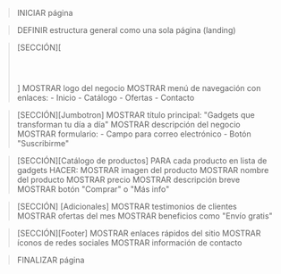 > INICIAR página

  >DEFINIR estructura general como una sola página (landing)

  > [SECCIÓN][<header></header>]
    MOSTRAR logo del negocio
    MOSTRAR menú de navegación con enlaces:
      - Inicio
      - Catálogo
      - Ofertas
      - Contacto

 > [SECCIÓN][Jumbotron]
    MOSTRAR título principal: "Gadgets que transforman tu día a día"
    MOSTRAR descripción del negocio
    MOSTRAR formulario:
      - Campo para correo electrónico
      - Botón "Suscribirme"

 > [SECCIÓN][Catálogo de productos]
    PARA cada producto en lista de gadgets HACER:
      MOSTRAR imagen del producto
      MOSTRAR nombre del producto
      MOSTRAR precio
      MOSTRAR descripción breve
      MOSTRAR botón "Comprar" o "Más info"

 > [SECCIÓN] [Adicionales]
    MOSTRAR testimonios de clientes
    MOSTRAR ofertas del mes
    MOSTRAR beneficios como "Envío gratis"

 > [SECCIÓN][Footer]
    MOSTRAR enlaces rápidos del sitio
    MOSTRAR íconos de redes sociales
    MOSTRAR información de contacto

> FINALIZAR página